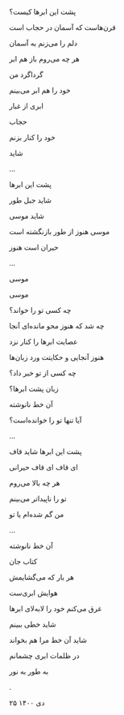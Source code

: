 <!--
.. title: پشت ابرها
.. slug: poshte-abrha
.. date: 2022-02-06 08:39:38 UTC
.. tags: سپید
.. category: 
.. link: 
.. description: 
.. type: text
-->



پشت این ابرها کیست؟

قرن‌هاست که آسمان در حجاب است

دلم را می‌زنم به آسمان

هر چه می‌روم باز هم ابر

گرداگرد من

خود را هم ابر می‌بینم

ابری از غبار

حجاب

خود را کنار بزنم

شاید

...



پشت این ابرها

شاید جبل طور

شاید موسی

موسی هنوز از طور بازنگشته است

حیران است هنوز

...




موسی

موسی

چه کسی تو را خواند؟

چه شد که هنوز محو مانده‌ای آنجا

عصایت ابرها را کنار نزد

هنوز آنجایی و حکایتت ورد زبان‌ها

چه کسی از تو خبر داد؟

زبان پشت ابرها؟

آن خط نانوشته

آیا تنها تو را خوانده‌است؟

...




پشت این ابرها شاید قاف

ای قاف ای قاف حیرانی

هر چه بالا می‌روم

تو را ناپیداتر می‌بینم

من گم شده‌ام یا تو

...


آن خط نانوشته

کتاب جان

هر بار که می‌گشایمش

هوایش ابری‌ست

غرق می‌کنم خود را لابه‌لای ابرها

شاید خطی ببینم

شاید آن خط مرا هم بخواند

در ظلمات ابری چشمانم

به طور به نور

.

۲۵ دی ۱۴۰۰
